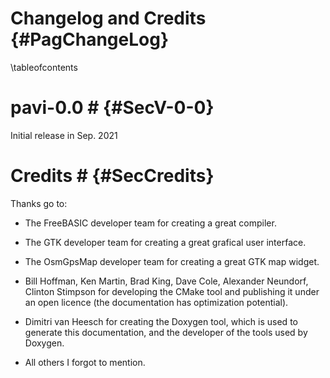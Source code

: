 Changelog and Credits {#PagChangeLog}
=====================
\tableofcontents


# pavi-0.0 # {#SecV-0-0}

Initial release in Sep. 2021



# Credits # {#SecCredits}

Thanks go to:

- The FreeBASIC developer team for creating a great compiler.

- The GTK developer team for creating a great grafical user interface.

- The OsmGpsMap developer team for creating a great GTK map widget.

- Bill Hoffman, Ken Martin, Brad King, Dave Cole, Alexander Neundorf,
  Clinton Stimpson for developing the CMake tool and publishing it
  under an open licence (the documentation has optimization
  potential).

- Dimitri van Heesch for creating the Doxygen tool, which is used to
  generate this documentation, and the developer of the tools used by
  Doxygen.

- All others I forgot to mention.

